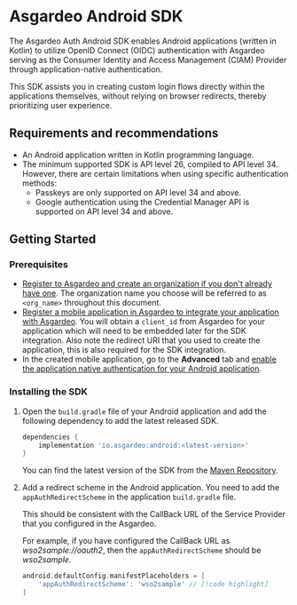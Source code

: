 <!--
 * Copyright (c) 2024, WSO2 LLC. (https://www.wso2.com).
 *
 * WSO2 LLC. licenses this file to you under the Apache License,
 * Version 2.0 (the "License"); you may not use this file except
 * in compliance with the License.
 * You may obtain a copy of the License at
 *
 *     http://www.apache.org/licenses/LICENSE-2.0
 *
 * Unless required by applicable law or agreed to in writing,
 * software distributed under the License is distributed on an
 * "AS IS" BASIS, WITHOUT WARRANTIES OR CONDITIONS OF ANY
 * KIND, either express or implied. See the License for the
 * specific language governing permissions and limitations
 * under the License.
-->
# Asgardeo Android SDK

The Asgardeo Auth Android SDK enables Android applications (written in Kotlin) to utilize OpenID Connect (OIDC) authentication with Asgardeo serving as the Consumer Identity and Access Management (CIAM) Provider through application-native authentication. 

This SDK assists you in creating custom login flows directly within the applications themselves, without relying on browser redirects, thereby prioritizing user experience.

## Requirements and recommendations

* An Android application written in Kotlin programming language.
* The minimum supported SDK is API level 26, compiled to API level 34. However, there are certain limitations when using specific authentication methods:
    * Passkeys are only supported on API level 34 and above.
    * Google authentication using the Credential Manager API is supported on API level 34 and above.

## Getting Started

### Prerequisites

- [Register to Asgardeo and create an organization if you don't already have one](https://wso2.com/asgardeo/docs/get-started/create-asgardeo-account/). The organization name you choose will be referred to as `<org_name>` throughout this document.
- [Register a mobile application in Asgardeo to integrate your application with Asgardeo](https://wso2.com/asgardeo/docs/guides/applications/register-mobile-app/). You will obtain a `client_id` from Asgardeo for your application which will need to be embedded later for the SDK integration. Also note the redirect URI that you used to create the application, this is also required for the SDK integration.
- In the created mobile application, go to the **Advanced** tab and [enable the application native authentication for your Android application](https://is.docs.wso2.com/en/latest/guides/authentication/add-application-native-login/#enable-app-native-authentication).

### Installing the SDK

1. Open the `build.gradle` file of your Android application and add the following dependency to add the latest released SDK.

    ```groovy
    dependencies {
        implementation 'io.asgardeo:android:<latest-version>'
    }
    ```

    You can find the latest version of the SDK from the [Maven Repository](https://central.sonatype.com/artifact/io.asgardeo/android.ui).

2. Add a redirect scheme in the Android application. You need to add the `appAuthRedirectScheme` in the application `build.gradle` file.

    This should be consistent with the CallBack URL of the Service Provider that you configured in the Asgardeo.

    For example, if you have configured the CallBack URL as *wso2sample://oauth2*, then the `appAuthRedirectScheme` should be *wso2sample*.

    ```groovy
    android.defaultConfig.manifestPlaceholders = [
        'appAuthRedirectScheme': 'wso2sample' // [!code highlight]
    ]
    ```
